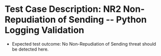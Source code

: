 # Test Case Description: NR2 Non-Repudiation of Sending -- Python Logging Validation
- Expected test outcome: No Non-Repudiation of Sending threat should be detected here.